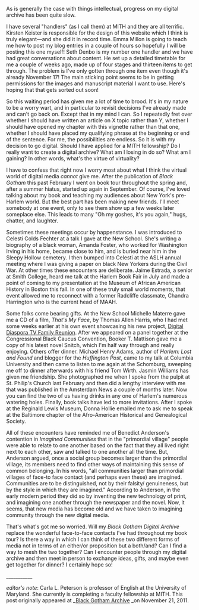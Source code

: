As is generally the case with things intellectual, progress on my digital archive has been quite slow.

I have several "handlers" (as I call them) at MITH and they are all terrific. Kirsten Keister is responsible for the design of this website which I think is truly elegant—and she did it in record time. Emma Millon is going to teach me how to post my blog entries in a couple of hours so hopefully I will be posting this one myself! Seth Denbo is my number one handler and we have had great conversations about content. He set up a detailed timetable for me a couple of weeks ago, made up of four stages and thirteen items to get through. The problem is I've only gotten through one item even though it's already November 17! The main sticking point seems to be in getting permissions for the images and manuscript material I want to use. Here's hoping that that gets sorted out soon!

So this waiting period has given me a lot of time to brood. It's in my nature to be a worry wart, and in particular to revisit decisions I've already made and can't go back on. Except that in my mind I can. So I repeatedly fret over whether I should have written an article on X topic rather than Y, whether I should have opened my chapter with this vignette rather than that one, whether I should have placed my qualifying phrase at the beginning or end of the sentence. For me, the possibilities are endless. So it is with my decision to go digital. Should I have applied for a MITH fellowship? Do I really want to create a digital archive? What am I losing in do so? What am I gaining? In other words, what's the virtue of virtuality?

I have to confess that right now I worry most about what I think the virtual world of digital media _cannot_ give me. After the publication of _Black Gotham_ this past February I went on book tour throughout the spring and, after a summer hiatus, started up again in September. Of course, I've loved talking about my book and teaching my audiences about New York's pre-Harlem world. But the best part has been making new friends. I'll meet somebody at one event, only to see them show up a few weeks later someplace else. This leads to many "Oh my goshes, it's you again," hugs, chatter, and laughter.

Sometimes these meetings occur by happenstance. I was introduced to Celesti Colds Fechter at a talk I gave at the New School. She's writing a biography of a black woman, Amanda Foster, who worked for Washington Irving in his home, became close to him, and is buried near him in the Sleepy Hollow cemetery. I then bumped into Celesti at the ASLH annual meeting where I was giving a paper on black New Yorkers during the Civil War. At other times these encounters are deliberate. Jaime Estrada, a senior at Smith College, heard me talk at the Harlem Book Fair in July and made a point of coming to my presentation at the Museum of African American History in Boston this fall. In one of these truly small world moments, that event allowed me to reconnect with a former Radcliffe classmate, Chandra Harrington who is the current head of MAAH.

Some folks come bearing gifts. At the New School Michelle Materre gave me a CD of a film, _That's My Face_, by Thomas Allen Harris, who I had met some weeks earlier at his own event showcasing his new project, [Digital Diaspora TV Family Reunion](http://ddfr.tv/). After we appeared on a panel together at the Congressional Black Caucus Convention, Booker T. Mattison gave me a copy of his latest novel Snitch, which I'm half way through and really enjoying. Others offer dinner. Michael Henry Adams, author of _Harlem: Lost and Found_ and blogger for the _Huffington Post_, came to my talk at Columbia University and then came to listen to me again at the Schomburg, sweeping me off to dinner afterwards with his friend Tom Wirth. Jasmin Williams has given me friendship. She photographed me when I spoke from the pulpit at St. Philip's Church last February and then did a lengthy interview with me that was published in the Amsterdam News a couple of months later. Now you can find the two of us having drinks in any one of Harlem's numerous watering holes. Finally, book talks have led to more invitations. After I spoke at the Reginald Lewis Museum, Donna Hollie emailed me to ask me to speak at the Baltimore chapter of the Afro-American Historical and Genealogical Society.

All of these encounters have reminded me of Benedict Anderson's contention in _Imagined Communities_ that in the "primordial village" people were able to relate to one another based on the fact that they all lived right next to each other, saw and talked to one another all the time. But, Anderson argued, once a social group becomes larger than the primordial village, its members need to find other ways of maintaining this sense of common belonging. In his words, "all communities larger than primordial villages of face-to face contact (and perhaps even these) are imagined. Communities are to be distinguished, not by their falsity/ genuineness, but by the style in which they are imagined." According to Anderson, in the early modern period they did so by inventing the new technology of print, and imagining one another through the newspaper and the novel. Now, it seems, that new media has become old and we have taken to imagining community through the new digital media.

That's what's got me so worried. Will my _Black Gotham Digital Archive_ replace the wonderful face-to-face contacts I've had throughout my book tour? Is there a way in which I can think of these two different forms of media not in terms of an either/or proposition but a both/and? Can I find a way to mesh the two together? Can I encounter people through my digital archive and then meet in person to exchange ideas, gifts, and maybe even get together for dinner? I certainly hope so!

\_\_\_\_\_\_\_\_\_\_\_

_editor's note_: Carla L. Peterson is professor of English at the University of Maryland. She currently is completing a faculty fellowship at MITH. This post originally appeared at \_[Black Gotham Archive](http://www.blackgothamarchive.org/blog/what%E2%80%99s-the-virtue-of-virtuality/) \_on November 21, 2011.
